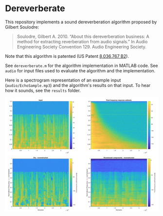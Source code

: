 # Dereverberate
This repository implements a sound dereverberation algorithm proposed by Gilbert Soulodre:

> Soulodre, Gilbert A. 2010. “About this dereverberation business: A method for extracting reverberation from audio signals.” In Audio Engineering Society Convention 129. Audio Engineering Society.

Note that this algorithm is patented (US Patent [8,036,767 B2](https://patents.google.com/patent/US8036767B2/en)).

See `dereverberate.m` for the algorithm implementation in MATLAB code. See `audio` for input files used to evaluate the algorithm and the implementation.

Here is a spectrogram representation of an example input (`audio/EchoSample.mp3`) and the algorithm's results on that input. To hear how it sounds, see the `results` folder.

![Algorithm results](results/speech/results.png?raw=true)
